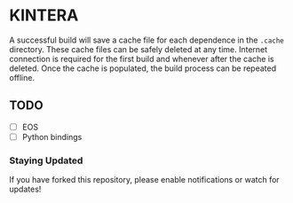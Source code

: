 # KINTERA

A successful build will save a cache file for each dependence in the `.cache` directory.
These cache files can  be safely deleted at any time.
Internet connection is required for the first build and whenever after the cache is deleted.
Once the cache is populated, the build process can be repeated offline.

## TODO
- [ ] EOS
- [ ] Python bindings

### Staying Updated
If you have forked this repository, please enable notifications or watch for updates!
